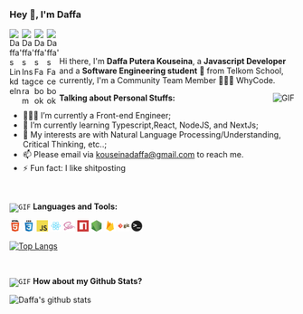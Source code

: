 ### Hey 👋, I'm Daffa

<a href="https://www.linkedin.com/in/daffa-kouseina-a27144198/">
  <img align="left" alt="Daffa's LinkdeIn" width="22px" src="https://cdn.jsdelivr.net/npm/simple-icons@v3/icons/linkedin.svg" />
</a>
<a href="https://www.instagram.com/mabroukimehdi/">
  <img align="left" alt="Daffa's Instagram" width="22px" src="https://cdn.jsdelivr.net/npm/simple-icons@v3/icons/instagram.svg" />
</a>
<a href="https://web.facebook.com/daffa.putera.14/">
  <img align="left" alt="Daffa's Facebook" width="22px" src="https://cdn.jsdelivr.net/npm/simple-icons@v3/icons/facebook.svg" />
</a>
<a href="https://t.me/kouseina">
  <img align="left" alt="Daffa's Facebook" width="22px" src="https://cdn.jsdelivr.net/npm/simple-icons@v3/icons/telegram.svg" />
</a>

<br />
<br />

Hi there, I'm **Daffa Putera Kouseina**, a **Javascript Developer** and a **Software Engineering student** 🚀 from Telkom School, currently, I'm a Community Team Member 🙍🏽‍♂️ WhyCode.

  <img align="right" alt="GIF" src="https://i.pinimg.com/originals/e4/26/70/e426702edf874b181aced1e2fa5c6cde.gif" />

**Talking about Personal Stuffs:**

- 👨🏽‍💻 I’m currently a Front-end Engineer;
- 🌱 I’m currently learning Typescript,React, NodeJS, and NextJs; 
- 🤔 My interests are with Natural Language Processing/Understanding, Critical Thinking, etc..;
- 📫 Please email via kouseinadaffa@gmail.com to reach me.
- ⚡ Fun fact: I like shitposting

<br />

<code><img height="30" alt="GIF" src="https://raw.githubusercontent.com/rajput2107/rajput2107/master/Assets/Developer.gif"></code> **Languages and Tools:**  

<code><img height="20" src="https://raw.githubusercontent.com/github/explore/80688e429a7d4ef2fca1e82350fe8e3517d3494d/topics/html/html.png"></code>
<code><img height="20" src="https://raw.githubusercontent.com/github/explore/80688e429a7d4ef2fca1e82350fe8e3517d3494d/topics/css/css.png"></code>
<code><img height="20" src="https://raw.githubusercontent.com/github/explore/80688e429a7d4ef2fca1e82350fe8e3517d3494d/topics/javascript/javascript.png"></code>
<code><img height="20" src="https://raw.githubusercontent.com/github/explore/80688e429a7d4ef2fca1e82350fe8e3517d3494d/topics/react/react.png"></code>
<code><img height="20" src="https://raw.githubusercontent.com/github/explore/80688e429a7d4ef2fca1e82350fe8e3517d3494d/topics/sass/sass.png"></code>
<code><img height="20" src="https://raw.githubusercontent.com/github/explore/80688e429a7d4ef2fca1e82350fe8e3517d3494d/topics/npm/npm.png"></code>
<code><img height="20" src="https://raw.githubusercontent.com/github/explore/80688e429a7d4ef2fca1e82350fe8e3517d3494d/topics/nodejs/nodejs.png"></code>
<code><img height="20" src="https://raw.githubusercontent.com/github/explore/80688e429a7d4ef2fca1e82350fe8e3517d3494d/topics/firebase/firebase.png"></code>
<code><img height="20" src="https://raw.githubusercontent.com/github/explore/80688e429a7d4ef2fca1e82350fe8e3517d3494d/topics/git/git.png"></code>
<code><img height="20" src="https://raw.githubusercontent.com/github/explore/80688e429a7d4ef2fca1e82350fe8e3517d3494d/topics/terminal/terminal.png"></code>

[![Top Langs](https://github-readme-stats.vercel.app/api/top-langs/?username=kouseina&layout=compact&hide_border=true)](https://github.com/kouseina/github-readme-stats)

<br />

<code><img height="30" alt="GIF" src="https://camo.githubusercontent.com/31f3f66bc1c56636612c1f5fed11d6ff238aeab7/68747470733a2f2f6d656469612e67697068792e636f6d2f6d656469612f56674344417a634b767352364f4d307557672f67697068792e676966"></code> **How about my Github Stats?**  

![Daffa's github stats](https://github-readme-stats.vercel.app/api?username=kouseina&show_icons=true&hide_border=true&theme=tokyonight)
